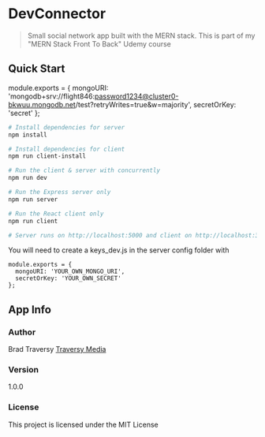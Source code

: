 # DevConnector

> Small social network app built with the MERN stack. This is part of my "MERN Stack Front To Back" Udemy course

## Quick Start
module.exports = {
  mongoURI: 'mongodb+srv://flight846:password1234@cluster0-bkwuu.mongodb.net/test?retryWrites=true&w=majority',
  secretOrKey: 'secret'
};

```bash
# Install dependencies for server
npm install

# Install dependencies for client
npm run client-install

# Run the client & server with concurrently
npm run dev

# Run the Express server only
npm run server

# Run the React client only
npm run client

# Server runs on http://localhost:5000 and client on http://localhost:3000
```

You will need to create a keys_dev.js in the server config folder with

```
module.exports = {
  mongoURI: 'YOUR_OWN_MONGO_URI',
  secretOrKey: 'YOUR_OWN_SECRET'
};
```

## App Info

### Author

Brad Traversy
[Traversy Media](http://www.traversymedia.com)

### Version

1.0.0

### License

This project is licensed under the MIT License